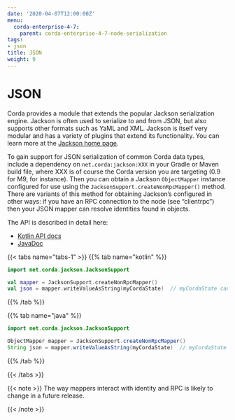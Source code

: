 ```yaml
---
date: '2020-04-07T12:00:00Z'
menu:
  corda-enterprise-4-7:
    parent: corda-enterprise-4-7-node-serialization
tags:
- json
title: JSON
weight: 9
---
```





# JSON

Corda provides a module that extends the popular Jackson serialization engine. Jackson is often used to serialize
to and from JSON, but also supports other formats such as YaML and XML. Jackson is itself very modular and has
a variety of plugins that extend its functionality. You can learn more at the [Jackson home page](https://github.com/FasterXML/jackson).

To gain support for JSON serialization of common Corda data types, include a dependency on `net.corda:jackson:XXX`
in your Gradle or Maven build file, where XXX is of course the Corda version you are targeting (0.9 for M9, for instance).
Then you can obtain a Jackson `ObjectMapper` instance configured for use using the `JacksonSupport.createNonRpcMapper()`
method. There are variants of this method for obtaining Jackson’s configured in other ways: if you have an RPC
connection to the node (see “clientrpc”) then your JSON mapper can resolve identities found in objects.

The API is described in detail here:


* [Kotlin API docs](https://api.corda.net/api/4.7/enterprise/html/api/kotlin/corda/net.corda.client.jackson/-jackson-support/index.html)
* [JavaDoc](https://api.corda.net/api/4.7/enterprise/html/api/javadoc/net/corda/client/jackson/package-summary.html)

{{< tabs name="tabs-1" >}}
{{% tab name="kotlin" %}}
```kotlin
import net.corda.jackson.JacksonSupport

val mapper = JacksonSupport.createNonRpcMapper()
val json = mapper.writeValueAsString(myCordaState)  // myCordaState can be any object.
```
{{% /tab %}}

{{% tab name="java" %}}
```java
import net.corda.jackson.JacksonSupport

ObjectMapper mapper = JacksonSupport.createNonRpcMapper()
String json = mapper.writeValueAsString(myCordaState)  // myCordaState can be any object.
```
{{% /tab %}}

{{< /tabs >}}

{{< note >}}
The way mappers interact with identity and RPC is likely to change in a future release.

{{< /note >}}
